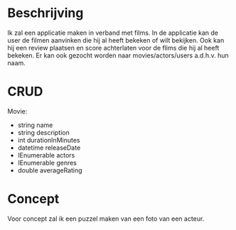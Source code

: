 # Beschrijving

Ik zal een applicatie maken in verband met films. In de applicatie kan de user de filmen aanvinken die hij al heeft bekeken of wilt bekijken. Ook kan hij een review plaatsen en score achterlaten voor de flims die hij al heeft bekeken.
Er kan ook gezocht worden naar movies/actors/users a.d.h.v. hun naam.

# CRUD

Movie: 
- string name
- string description
- int durationInMinutes
- datetime releaseDate
- IEnumerable actors
- IEnumerable genres
- double averageRating

# Concept

Voor concept zal ik een puzzel maken van een foto van een acteur.